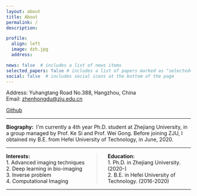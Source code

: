 ```yaml
---
layout: about
title: About
permalink: /
description: 

profile:
  align: left
  image: dzh.jpg
  address: 

news: false  # includes a list of news items
selected_papers: false # includes a list of papers marked as "selected={true}"
social: false  # includes social icons at the bottom of the page
---
```


Address: Yuhangtang Road No.388, Hangzhou, China<br>Email: zhenhongdu@zju.edu.cn <br>

[Github](https://github.com/ZhenhongDu)

---

<b>Biography: </b> I'm currently a 4th year Ph.D. student at Zhejiang University, in a group managed by Prof. Ke Si and Prof. Wei Gong. Before joining ZJU, I obtained my B.E. from Hefei University of Technology,  in June, 2020. 



---



<div style="display: flex; justify-content: space-between;">  <!-- 左侧：Interests --> <div style="width: 45%; border-right: 1px solid #ddd; padding-right: 20px;">  <b>Interests:</b>  <br>1. Advanced imaging techniques <br>2. Deep learning in bio-imaging <br>3. Inverse problem<br> 4. Computational Imaging  </div>  <!-- 右侧：Education --> <div style="width: 45%; padding-left: 20px;">  <b>Education:</b><br>  1. Ph.D. in Zhejiang University. (2020-)<br> 2. B.E. in Hefei University of Technology. (2016-2020)  </div>  </div>

---

